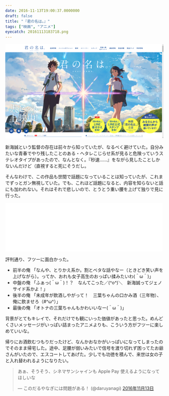 ```yaml
---
date: 2016-11-13T19:00:37.0000000
draft: false
title: "『君の名は。』"
tags: ["映画", "アニメ"]
eyecatch: 20161113183718.png
---
```

<p><span itemscope itemtype="http://schema.org/Photograph"><img src="20161113183718.png" alt="f:id:daruyanagi:20161113183718p:plain" title="f:id:daruyanagi:20161113183718p:plain" class="hatena-fotolife" itemprop="image"></span></p><p>新海誠という監督の存在は前々から知っていたが、なるべく避けていた。自分みたいな青春でやり残したことのある・ヘタレこじらせ系が見ると危険っていうステレオタイプがあったので、なんとなく。『秒速……』をながら見したことしかないんだけど（直視すると死にそうだし。</p><p>そんなわけで、この作品も世間で話題になっていることは知っていたが、これまでずっとガン無視していた。でも、これほど話題になると、内容を知らないと話にも加われない。それはそれで悲しいので、とうとう重い腰を上げて独りで見に行った。</p><p><iframe src="//hatenablog-parts.com/embed?url=http%3A%2F%2Fwww.kiminona.com%2F" title="映画『君の名は。』公式サイト" class="embed-card embed-webcard" scrolling="no" frameborder="0" style="display: block; width: 100%; height: 155px; max-width: 500px; margin: 10px 0px;"></iframe></p><p>評判通り、フツーに面白かった。</p>

<ul>
<li>前半の俺 「なんや、とりかえ系か。割とベタな話やなー（ときどき笑い声を上げながら）。ってか、おれも女子高生のおっぱい揉みたいわ(＾ω＾)」</li>
<li>中盤の俺 「ふぁっ(＾ω＾)！？　なんてこった／(^o^)＼　新海誠ってジェノサイド系かよ！」</li>
<li>後半の俺 「未成年が飲酒しやがって！　三葉ちゃんの口かみ酒（三年物）、俺に飲ませろ（#^ω^）」</li>
<li>最後の俺 「オトナの三葉ちゃんもかわいいなー(＾ω＾)」</li>
</ul><p>背景がとてもキレイで、それだけでも観にいった価値があったと思った。めんどくさいメッセージがいっぱい詰まったアニメよりも、こういう方がフツーに楽しめていいな。</p><p>帰りにお酒飲むつもりだったけど、なんかおなかがいっぱいになってしまったのでそのまま帰宅した。途中、足腰が弱いみたいで信号を渡り切れず困ってたお爺さんがいたので、エスコートしてあげた。少しでも功徳を積んで、来世は女の子と入れ替われるようになりたい。</p><p><blockquote class="twitter-tweet" data-lang="ja"><p lang="ja" dir="ltr">あぁ、そうそう、シネマサンシャインも Apple Pay 使えるようになってほしいな</p>&mdash; このだるやなぎには問題がある！ (@daruyanagi) <a href="https://twitter.com/daruyanagi/status/797741754476658688">2016年11月13日</a></blockquote><script async src="//platform.twitter.com/widgets.js" charset="utf-8"></script></p>
